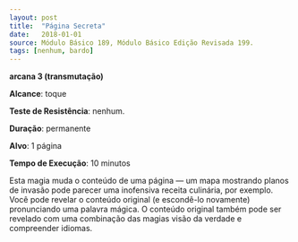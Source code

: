 ```yaml
---
layout: post
title:  "Página Secreta"
date:   2018-01-01
source: Módulo Básico 189, Módulo Básico Edição Revisada 199.
tags: [nenhum, bardo]
---
```


**arcana 3 (transmutação)**

**Alcance**: toque

**Teste de Resistência**: nenhum.

**Duração**: permanente

**Alvo**: 1 página

**Tempo de Execução**: 10 minutos

Esta magia muda o conteúdo de uma página — um mapa mostrando planos de invasão pode parecer uma inofensiva receita culinária, por exemplo. Você pode revelar o conteúdo original (e escondê-lo novamente) pronunciando uma palavra mágica.
O conteúdo original também pode ser revelado com uma combinação das magias visão da verdade e compreender idiomas.
